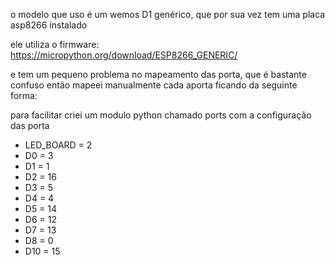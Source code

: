 o modelo que uso é um wemos D1 genérico, que por sua vez tem uma placa asp8266 instalado

ele utiliza o firmware: https://micropython.org/download/ESP8266_GENERIC/

e tem um pequeno problema no mapeamento das porta, que é bastante confuso  então mapeei manualmente cada aporta ficando da seguinte forma:


para facilitar criei um modulo python chamado ports com a configuração das porta


- LED_BOARD = 2
- D0 = 3
- D1 = 1
- D2 = 16
- D3 = 5
- D4 = 4
- D5 = 14
- D6 = 12
- D7 = 13
- D8 = 0
- D10 = 15